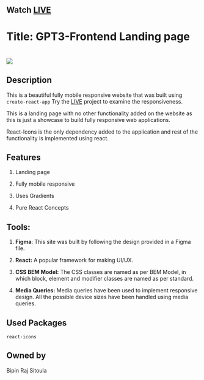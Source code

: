 ## Watch [LIVE](https://gpt3-react-frontend-by-bipinsitoula.netlify.app/)

# **Title: GPT3-Frontend Landing page**

# ![](gpt-frontend.gif)

## **Description**

This is a beautiful fully mobile responsive website that was built using
``create-react-app``
Try the [LIVE](https://gpt3-react-frontend-by-bipinsitoula.netlify.app/) project to examine the responsiveness.

This is a landing page with no other functionality added on the
website as this is just a showcase to build fully responsive web
applications.

React-Icons is the only dependency added to the application and rest of
the functionality is implemented using react.

## Features

1.  Landing page

2.  Fully mobile responsive

3.  Uses Gradients

4.  Pure React Concepts

## Tools:

1.  **Figma**: This site was built by following the design provided in a
    Figma file.

2.  **React:** A popular framework for making UI/UX.

3.  **CSS BEM Model:** The CSS classes are named as per BEM Model, in
    which block, element and modifier classes are named as per standard.

4.  **Media Queries:** Media queries have been used to implement
    responsive design. All the possible device sizes have been handled
    using media queries.

## **Used Packages**

``react-icons``

## **Owned by**

Bipin Raj Sitoula
